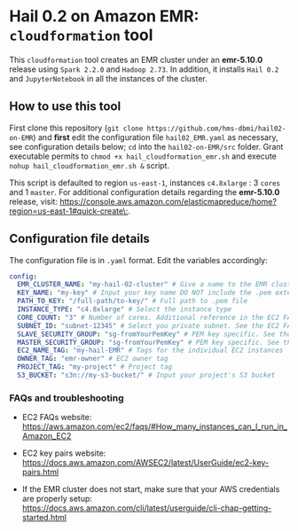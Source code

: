 # Hail 0.2 on Amazon EMR: `cloudformation` tool 

This `cloudformation` tool creates an EMR cluster under an **emr-5.10.0** release using `Spark 2.2.0` and `Hadoop 2.73`. In addition, it installs `Hail 0.2` and `JupyterNotebook` in all the instances of the cluster. 

## How to use this tool

 First clone this repository (`git clone https://github.com/hms-dbmi/hail02-on-EMR`) and **first** edit the configuration file `hail02_EMR.yaml` as necessary, see configuration details below; `cd` into the `hail02-on-EMR/src` folder. Grant executable permits to `chmod +x hail_cloudformation_emr.sh` and execute `nohup hail_cloudformation_emr.sh &` script. 

 This script is defaulted to region `us-east-1`, instances `c4.8xlarge` : 3 `cores` and 1 `master`. For additional configuration details regarding the **emr-5.10.0** release, visit: <https://console.aws.amazon.com/elasticmapreduce/home?region=us-east-1#quick-create\:>.

## Configuration file details

The configuration file is in `.yaml` format. Edit the variables accordingly:

```yaml
config:
  EMR_CLUSTER_NAME: "my-hail-02-cluster" # Give a name to the EMR cluster
  KEY_NAME: "my-key" # Input your key name DO NOT include the .pem extension
  PATH_TO_KEY: "/full-path/to-key/" # Full path to .pem file
  INSTANCE_TYPE: "c4.8xlarge" # Select the instance type
  CORE_COUNT: "3" # Number of cores. Additional reference in the EC2 FAQs website 
  SUBNET_ID: "subnet-12345" # Select you private subnet. See the EC2 FAQs website
  SLAVE_SECURITY_GROUP: "sg-fromYourPemKey" # PEM key specific. See the EC2 key pairs website
  MASTER_SECURITY_GROUP: "sg-fromYourPemKey" # PEM key specific. See the EC2 key pairs website
  EC2_NAME_TAG: "my-hail-EMR" # Tags for the individual EC2 instances
  OWNER_TAG: "emr-owner" # EC2 owner tag
  PROJECT_TAG: "my-project" # Project tag
  S3_BUCKET: "s3n://my-s3-bucket/" # Input your project's S3 bucket

```


### FAQs and troubleshooting 

* EC2 FAQs website: https://aws.amazon.com/ec2/faqs/#How_many_instances_can_I_run_in_Amazon_EC2

* EC2 key pairs website: https://docs.aws.amazon.com/AWSEC2/latest/UserGuide/ec2-key-pairs.html

* If the EMR cluster does not start, make sure that your AWS credentials are properly setup: https://docs.aws.amazon.com/cli/latest/userguide/cli-chap-getting-started.html




